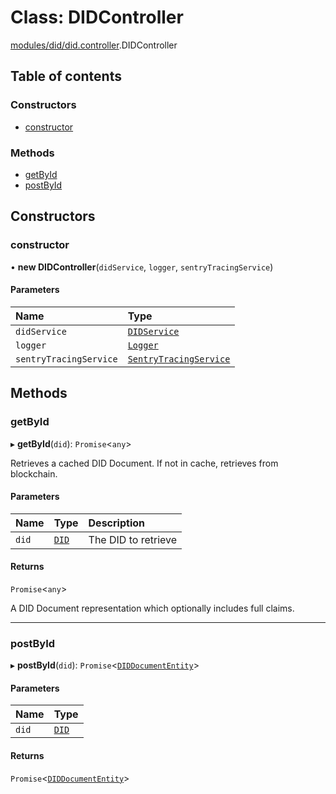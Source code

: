 # Class: DIDController

[modules/did/did.controller](../modules/modules_did_did_controller.md).DIDController

## Table of contents

### Constructors

- [constructor](modules_did_did_controller.DIDController.md#constructor)

### Methods

- [getById](modules_did_did_controller.DIDController.md#getbyid)
- [postById](modules_did_did_controller.DIDController.md#postbyid)

## Constructors

### constructor

• **new DIDController**(`didService`, `logger`, `sentryTracingService`)

#### Parameters

| Name | Type |
| :------ | :------ |
| `didService` | [`DIDService`](modules_did_did_service.DIDService.md) |
| `logger` | [`Logger`](modules_logger_logger_service.Logger.md) |
| `sentryTracingService` | [`SentryTracingService`](modules_sentry_sentry_tracing_service.SentryTracingService.md) |

## Methods

### getById

▸ **getById**(`did`): `Promise`<`any`\>

Retrieves a cached DID Document. If not in cache, retrieves from blockchain.

#### Parameters

| Name | Type | Description |
| :------ | :------ | :------ |
| `did` | [`DID`](modules_did_did_types.DID.md) | The DID to retrieve |

#### Returns

`Promise`<`any`\>

A DID Document representation which optionally includes full claims.

___

### postById

▸ **postById**(`did`): `Promise`<[`DIDDocumentEntity`](modules_did_did_entity.DIDDocumentEntity.md)\>

#### Parameters

| Name | Type |
| :------ | :------ |
| `did` | [`DID`](modules_did_did_types.DID.md) |

#### Returns

`Promise`<[`DIDDocumentEntity`](modules_did_did_entity.DIDDocumentEntity.md)\>
